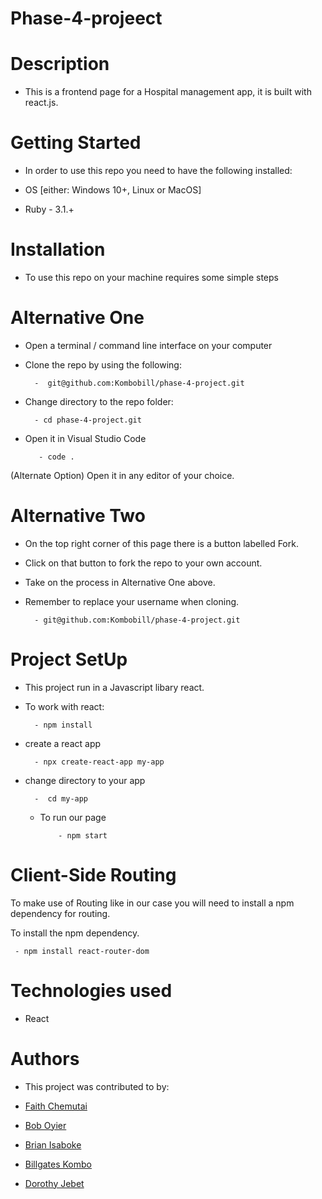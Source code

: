 # Phase-4-projeect
# Description

- This is a frontend page for a Hospital management app, it is built with react.js.

# Getting Started

- In order to use this repo you need to have the following installed:

- OS [either: Windows 10+, Linux or MacOS]

- Ruby - 3.1.+

# Installation
- To use this repo on your machine requires some simple steps

# Alternative One

- Open a terminal / command line interface on your computer

- Clone the repo by using the following:

        -  git@github.com:Kombobill/phase-4-project.git

- Change directory to the repo folder:

        - cd phase-4-project.git

- Open it in Visual Studio Code

         - code .

(Alternate Option) Open it in any editor of your choice.

# Alternative Two

- On the top right corner of this page there is a button labelled Fork.

- Click on that button to fork the repo to your own account.

- Take on the process in Alternative One above.

- Remember to replace your username when cloning.

        - git@github.com:Kombobill/phase-4-project.git

# Project SetUp

- This project run in a Javascript libary react.

- To work with react:
    
        - npm install
    
- create a react app 

        - npx create-react-app my-app

- change directory to your app

        -  cd my-app         

  - To run our page

            - npm start  

# Client-Side Routing
To make use of Routing like in our case you will need to install a npm dependency for routing.

To install the npm dependency.

     - npm install react-router-dom


# Technologies used

- React

# Authors

- This project was contributed to by:

- [Faith Chemutai](https://github.com/Faith-chemutai)
- [Bob Oyier](https://github.com/oyieroyier)
- [Brian Isaboke](https://github.com/Osorabrian)
- [Billgates Kombo](https://github.com/Kombobill)
- [Dorothy Jebet](https://github.com/DOROTHY2322)




